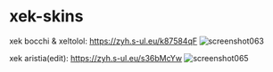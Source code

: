 # xek-skins

 
xek bocchi & xeltolol: https://zyh.s-ul.eu/k87584qF
![screenshot063](https://user-images.githubusercontent.com/103993322/206622420-05b8ee9f-3f5b-46a6-a2a5-6b0cf1e3e60f.jpg)

xek aristia(edit): https://zyh.s-ul.eu/s36bMcYw
![screenshot065](https://user-images.githubusercontent.com/103993322/206623022-22a67e58-d6a7-4d9d-8261-1e9b35a9b26e.jpg)


